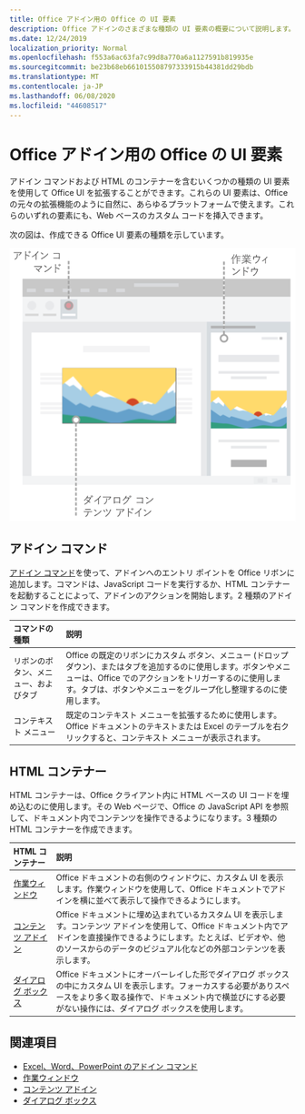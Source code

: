 ```yaml
---
title: Office アドイン用の Office の UI 要素
description: Office アドインのさまざまな種類の UI 要素の概要について説明します。
ms.date: 12/24/2019
localization_priority: Normal
ms.openlocfilehash: f553a6ac63fa7c99d8a770a6a1127591b819935e
ms.sourcegitcommit: be23b68eb661015508797333915b44381dd29bdb
ms.translationtype: MT
ms.contentlocale: ja-JP
ms.lasthandoff: 06/08/2020
ms.locfileid: "44608517"
---
```

# <a name="office-ui-elements-for-office-add-ins"></a>Office アドイン用の Office の UI 要素

アドイン コマンドおよび HTML のコンテナーを含むいくつかの種類の UI 要素を使用して Office UI を拡張することができます。これらの UI 要素は、Office の元々の拡張機能のように自然に、あらゆるプラットフォームで使えます。これらのいずれの要素にも、Web ベースのカスタム コードを挿入できます。

次の図は、作成できる Office UI 要素の種類を示しています。

![Office ドキュメントのリボン、タスク ウィンドウ、ダイアログ ボックス上のアドイン コマンドを示す図](../images/add-in-ui-elements.png)

## <a name="add-in-commands"></a>アドイン コマンド

[アドイン コマンド](add-in-commands.md)を使って、アドインへのエントリ ポイントを Office リボンに追加します。コマンドは、JavaScript コードを実行するか、HTML コンテナーを起動することによって、アドインのアクションを開始します。2 種類のアドイン コマンドを作成できます。

|**コマンドの種類**|**説明**|
|:---------------|:--------------|
|リボンのボタン、メニュー、およびタブ|Office の既定のリボンにカスタム ボタン、メニュー (ドロップダウン)、またはタブを追加するのに使用します。ボタンやメニューは、Office でのアクションをトリガーするのに使用します。タブは、ボタンやメニューをグループ化し整理するのに使用します。|
|コンテキスト メニュー| 既定のコンテキスト メニューを拡張するために使用します。Office ドキュメントのテキストまたは Excel のテーブルを右クリックすると、コンテキスト メニューが表示されます。| 

## <a name="html-containers"></a>HTML コンテナー

HTML コンテナーは、Office クライアント内に HTML ベースの UI コードを埋め込むのに使用します。その Web ページで、Office の JavaScript API を参照して、ドキュメント内でコンテンツを操作できるようになります。3 種類の HTML コンテナーを作成できます。

|**HTML コンテナー**|**説明**|
|:-----------------|:--------------|
|[作業ウィンドウ](task-pane-add-ins.md)|Office ドキュメントの右側のウィンドウに、カスタム UI を表示します。作業ウィンドウを使用して、Office ドキュメントでアドインを横に並べて表示して操作できるようにします。|
|[コンテンツ アドイン](content-add-ins.md)|Office ドキュメントに埋め込まれているカスタム UI を表示します。コンテンツ アドインを使用して、Office ドキュメント内でアドインを直接操作できるようにします。たとえば、ビデオや、他のソースからのデータのビジュアル化などの外部コンテンツを表示します。 |
|[ダイアログ ボックス](dialog-boxes.md)|Office ドキュメントにオーバーレイした形でダイアログ ボックスの中にカスタム UI を表示します。フォーカスする必要がありスペースをより多く取る操作で、ドキュメント内で横並びにする必要がない操作には、ダイアログ ボックスを使用します。|

## <a name="see-also"></a>関連項目

- [Excel、Word、PowerPoint のアドイン コマンド](add-in-commands.md)
- [作業ウィンドウ](task-pane-add-ins.md)
- [コンテンツ アドイン](content-add-ins.md)
- [ダイアログ ボックス](dialog-boxes.md)
